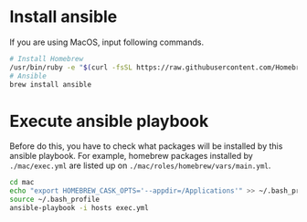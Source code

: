 # Install ansible

If you are using MacOS, input following commands.

```bash
# Install Homebrew
/usr/bin/ruby -e "$(curl -fsSL https://raw.githubusercontent.com/Homebrew/install/master/install)"
# Ansible
brew install ansible
```

# Execute ansible playbook

Before do this, you have to check what packages will be installed by this ansible playbook.
For example, homebrew packages installed by `./mac/exec.yml` are listed up on `./mac/roles/homebrew/vars/main.yml`.

```bash
cd mac
echo "export HOMEBREW_CASK_OPTS='--appdir=/Applications'" >> ~/.bash_profile
source ~/.bash_profile
ansible-playbook -i hosts exec.yml
```
